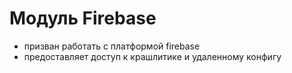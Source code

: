 # Модуль Firebase
- призван работать с платформой firebase 
- предоставляет доступ к крашлитике и удаленному конфигу